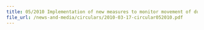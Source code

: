 ```yaml
---
title: 05/2010 Implementation of new measures to monitor movement of dutiable liquors and tobacco products
file_url: /news-and-media/circulars/2010-03-17-circular052010.pdf
---
```

